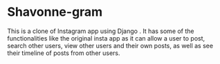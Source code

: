 # Shavonne-gram
This is a clone of  Instagram app  using Django . It has some of the functionalities like the original insta app as it can allow a user to post, search other users, view other users and their own posts, as well as see their timeline of posts from other users.
